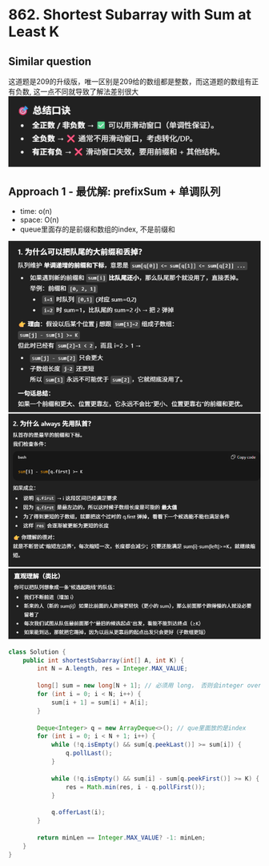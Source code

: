 # 862. Shortest Subarray with Sum at Least K

## Similar question
这道题是209的升级版，唯一区别是209给的数组都是整数，而这道题的数组有正有负数, 这一点不同就导致了解法差别很大
![alt text](image-4.png)

## Approach 1 - 最优解: prefixSum + 单调队列
- time: o(n)
- space: O(n)
- queue里面存的是前缀和数组的index, 不是前缀和

![alt text](image-5.png)
![alt text](image-6.png)
![alt text](image-7.png)

```java
class Solution {
    public int shortestSubarray(int[] A, int K) {
        int N = A.length, res = Integer.MAX_VALUE;

        long[] sum = new long[N + 1]; // 必须用 long， 否则会integer overflow
        for (int i = 0; i < N; i++) {
            sum[i + 1] = sum[i] + A[i];
        }

        Deque<Integer> q = new ArrayDeque<>(); // que里面放的是index
        for (int i = 0; i < N + 1; i++) {
            while (!q.isEmpty() && sum[q.peekLast()] >= sum[i]) {
                q.pollLast();
            }

            while (!q.isEmpty() && sum[i] - sum[q.peekFirst()] >= K) {
                res = Math.min(res, i - q.pollFirst());
            }

            q.offerLast(i);
        }

        return minLen == Integer.MAX_VALUE? -1: minLen;
    }
}
```